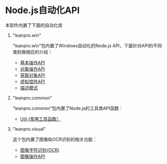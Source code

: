 # Node.js自动化API

本软件内置了下面的自动化库

1. "leanpro.win"

   "leanpro.win"包内置了Windows自动化的Node.js API，下面针对API的不同类别做相应的介绍：

   * [基本操作API](node_basic.md)
   * [对象操作API](node_operations.md)
   * [获取对象API](node_container.md)
   * [虚拟控件API](virtual_api.md)
   * [描述模式](descriptive_mode.md)

2. "leanpro.common"

   "leanpro.common"包内置了Node.js的工具类API函数：

   * [Util \(常用工具函数）](util.md)

3. "leanpro.visual"

   这个包内置了图像和OCR识别的相关功能：

   * [图像字符识别\(OCR\)](ocr.md)
   * [图像操作API](image.md)

